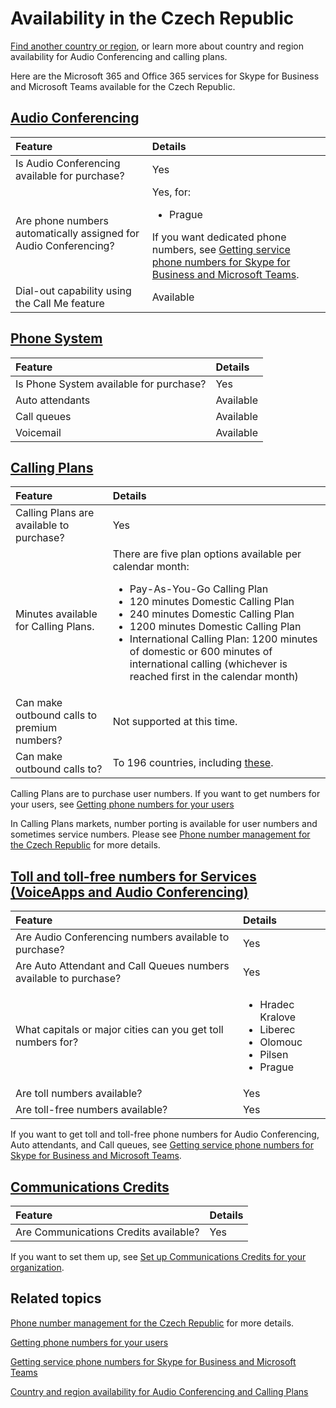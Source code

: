 # Availability in the Czech Republic

[Find another country or region](country-and-region-availability-for-audio-conferencing-and-calling-plans.md), or learn more about country and region availability for Audio Conferencing and calling plans.

Here are the Microsoft 365 and Office 365 services for Skype for Business and Microsoft Teams available for the Czech Republic.
  
## [Audio Conferencing](https://learn.microsoft.com/en-us/microsoftteams/country-and-region-availability-for-audio-conferencing-and-calling-plans/country-and-region-availability-for-audio-conferencing-and-calling-plans#audio-conferencing)

| **Feature**                                                             | **Details**                                                                                                                                                                                        |
| :---------------------------------------------------------------------- | :------------------------------------------------------------------------------------------------------------------------------------------------------------------------------------------------- |
| Is Audio Conferencing available for purchase?  <br/>                    | Yes  <br/>                                                                                                                                                                                         |
| Are phone numbers automatically assigned for Audio Conferencing?  <br/> | Yes, for:<br/><ul><li> Prague</ul>If you want dedicated phone numbers, see [Getting service phone numbers for Skype for Business and Microsoft Teams](../getting-service-phone-numbers.md).  <br/> |
| Dial-out capability using the Call Me feature  <br/>                    | Available  <br/>                                                                                                                                                                                   |
   
## [Phone System](https://learn.microsoft.com/en-us/microsoftteams/country-and-region-availability-for-audio-conferencing-and-calling-plans/country-and-region-availability-for-audio-conferencing-and-calling-plans#phone-system)

| **Feature**                                    | **Details**      |
| :--------------------------------------------- | :--------------- |
| Is Phone System available for purchase?  <br/> | Yes  <br/>       |
| Auto attendants <br/>                          | Available  <br/> |
| Call queues  <br/>                             | Available  <br/> |
| Voicemail  <br/>                               | Available  <br/> |
   
## [Calling Plans](https://learn.microsoft.com/en-us/microsoftteams/country-and-region-availability-for-audio-conferencing-and-calling-plans/country-and-region-availability-for-audio-conferencing-and-calling-plans#microsoft-teams-calling-plans)

| **Feature**                                        | **Details**                                                                                                                                                                                                                                                                                                                                                                                           |
| :------------------------------------------------- | :---------------------------------------------------------------------------------------------------------------------------------------------------------------------------------------------------------------------------------------------------------------------------------------------------------------------------------------------------------------------------------------------------- |
| Calling Plans are available to purchase?           | Yes                                                                                                                                                                                                                                                                                                                                                                                                   |
| Minutes available for Calling Plans.               | There are five plan options available per calendar month: <ul><li>Pay-As-You-Go Calling Plan </li><li> 120 minutes Domestic Calling Plan </li><li> 240 minutes Domestic Calling Plan </li><li> 1200 minutes Domestic Calling Plan </li><li> International Calling Plan: 1200 minutes of domestic or 600 minutes of international calling (whichever is reached first in the calendar month)</li></ul> |
| Can make outbound calls to premium numbers?  <br/> | Not supported at this time. <br/>                                                                                                                                                                                                                                                                                                                                                                     |
| Can make outbound calls to?  <br/>                 | To 196 countries, including [these](users-can-make-outbound-calls-to-these-countries-and-regions.md).<br/>                                                                                                                                                                                                                                                                                            |

Calling Plans are to purchase user numbers. If you want to get numbers for your users, see [Getting phone numbers for your users](https://learn.microsoft.com/en-us/microsoftteams/getting-phone-numbers-for-your-users)

In Calling Plans markets, number porting is available for user numbers and sometimes service numbers. Please see [Phone number management for the Czech Republic](https://learn.microsoft.com/en-us/microsoftteams/manage-phone-numbers-for-your-organization/phone-number-management-for-czech-republic) for more details.
   
## [Toll and toll-free numbers for Services (VoiceApps and Audio Conferencing)](https://learn.microsoft.com/en-us/microsoftteams/country-and-region-availability-for-audio-conferencing-and-calling-plans/country-and-region-availability-for-audio-conferencing-and-calling-plans#toll-and-toll-free-phone-numbers-for-services)

| **Feature**                                                             | **Details**                                                                        |
| :---------------------------------------------------------------------- | :--------------------------------------------------------------------------------- |
| Are Audio Conferencing numbers available to purchase? </br>             | Yes </br>                                                                          |
| Are Auto Attendant and Call Queues numbers available to purchase? </br> | Yes </br>                                                                          |
| What capitals or major cities can you get toll numbers for?  <br/>      | <ul><li>Hradec Kralove <li>  Liberec <li>  Olomouc <li>  Pilsen <li>  Prague </ul> |
| Are toll numbers available?  <br/>                                      | Yes  <br/>                                                                         |
| Are toll-free numbers available?  <br/>                                 | Yes  <br/>                                                                         |
   
 If you want to get toll and toll-free phone numbers for Audio Conferencing, Auto attendants, and Call queues, see [Getting service phone numbers for Skype for Business and Microsoft Teams](../getting-service-phone-numbers.md).
  
## [Communications Credits](https://learn.microsoft.com/en-us/microsoftteams/country-and-region-availability-for-audio-conferencing-and-calling-plans/country-and-region-availability-for-audio-conferencing-and-calling-plans#communications-credits)

| **Feature**                                  | **Details** |
| :------------------------------------------- | :---------- |
| Are Communications Credits available?  <br/> | Yes  <br/>  |
   
If you want to set them up, see [Set up Communications Credits for your organization](../set-up-communications-credits-for-your-organization.md).
  
## Related topics

[Phone number management for the Czech Republic](https://learn.microsoft.com/en-us/microsoftteams/manage-phone-numbers-for-your-organization/phone-number-management-for-czech-republic) for more details.

[Getting phone numbers for your users](https://learn.microsoft.com/en-us/microsoftteams/getting-phone-numbers-for-your-users)

[Getting service phone numbers for Skype for Business and Microsoft Teams](../getting-service-phone-numbers.md)

[Country and region availability for Audio Conferencing and Calling Plans](country-and-region-availability-for-audio-conferencing-and-calling-plans.md)

  